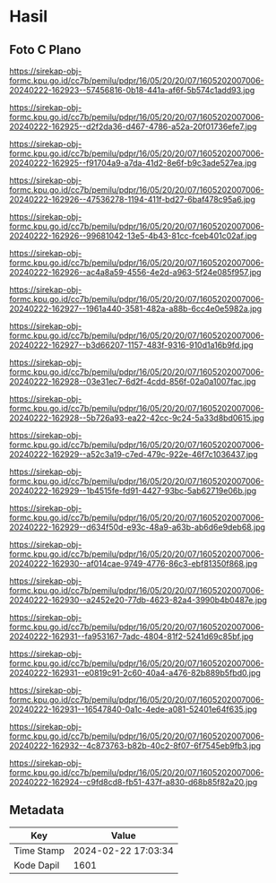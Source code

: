 # Hasil

## Foto C Plano

https://sirekap-obj-formc.kpu.go.id/cc7b/pemilu/pdpr/16/05/20/20/07/1605202007006-20240222-162923--57456816-0b18-441a-af6f-5b574c1add93.jpg

https://sirekap-obj-formc.kpu.go.id/cc7b/pemilu/pdpr/16/05/20/20/07/1605202007006-20240222-162925--d2f2da36-d467-4786-a52a-20f01736efe7.jpg

https://sirekap-obj-formc.kpu.go.id/cc7b/pemilu/pdpr/16/05/20/20/07/1605202007006-20240222-162925--f91704a9-a7da-41d2-8e6f-b9c3ade527ea.jpg

https://sirekap-obj-formc.kpu.go.id/cc7b/pemilu/pdpr/16/05/20/20/07/1605202007006-20240222-162926--47536278-1194-411f-bd27-6baf478c95a6.jpg

https://sirekap-obj-formc.kpu.go.id/cc7b/pemilu/pdpr/16/05/20/20/07/1605202007006-20240222-162926--99681042-13e5-4b43-81cc-fceb401c02af.jpg

https://sirekap-obj-formc.kpu.go.id/cc7b/pemilu/pdpr/16/05/20/20/07/1605202007006-20240222-162926--ac4a8a59-4556-4e2d-a963-5f24e085f957.jpg

https://sirekap-obj-formc.kpu.go.id/cc7b/pemilu/pdpr/16/05/20/20/07/1605202007006-20240222-162927--1961a440-3581-482a-a88b-6cc4e0e5982a.jpg

https://sirekap-obj-formc.kpu.go.id/cc7b/pemilu/pdpr/16/05/20/20/07/1605202007006-20240222-162927--b3d66207-1157-483f-9316-910d1a16b9fd.jpg

https://sirekap-obj-formc.kpu.go.id/cc7b/pemilu/pdpr/16/05/20/20/07/1605202007006-20240222-162928--03e31ec7-6d2f-4cdd-856f-02a0a1007fac.jpg

https://sirekap-obj-formc.kpu.go.id/cc7b/pemilu/pdpr/16/05/20/20/07/1605202007006-20240222-162928--5b726a93-ea22-42cc-9c24-5a33d8bd0615.jpg

https://sirekap-obj-formc.kpu.go.id/cc7b/pemilu/pdpr/16/05/20/20/07/1605202007006-20240222-162929--a52c3a19-c7ed-479c-922e-46f7c1036437.jpg

https://sirekap-obj-formc.kpu.go.id/cc7b/pemilu/pdpr/16/05/20/20/07/1605202007006-20240222-162929--1b4515fe-fd91-4427-93bc-5ab62719e06b.jpg

https://sirekap-obj-formc.kpu.go.id/cc7b/pemilu/pdpr/16/05/20/20/07/1605202007006-20240222-162929--d634f50d-e93c-48a9-a63b-ab6d6e9deb68.jpg

https://sirekap-obj-formc.kpu.go.id/cc7b/pemilu/pdpr/16/05/20/20/07/1605202007006-20240222-162930--af014cae-9749-4776-86c3-ebf81350f868.jpg

https://sirekap-obj-formc.kpu.go.id/cc7b/pemilu/pdpr/16/05/20/20/07/1605202007006-20240222-162930--a2452e20-77db-4623-82a4-3990b4b0487e.jpg

https://sirekap-obj-formc.kpu.go.id/cc7b/pemilu/pdpr/16/05/20/20/07/1605202007006-20240222-162931--fa953167-7adc-4804-81f2-5241d69c85bf.jpg

https://sirekap-obj-formc.kpu.go.id/cc7b/pemilu/pdpr/16/05/20/20/07/1605202007006-20240222-162931--e0819c91-2c60-40a4-a476-82b889b5fbd0.jpg

https://sirekap-obj-formc.kpu.go.id/cc7b/pemilu/pdpr/16/05/20/20/07/1605202007006-20240222-162931--16547840-0a1c-4ede-a081-52401e64f635.jpg

https://sirekap-obj-formc.kpu.go.id/cc7b/pemilu/pdpr/16/05/20/20/07/1605202007006-20240222-162932--4c873763-b82b-40c2-8f07-6f7545eb9fb3.jpg

https://sirekap-obj-formc.kpu.go.id/cc7b/pemilu/pdpr/16/05/20/20/07/1605202007006-20240222-162924--c9fd8cd8-fb51-437f-a830-d68b85f82a20.jpg


## Metadata

| Key        | Value               |
| ---------- | ------------------- |
| Time Stamp | 2024-02-22 17:03:34 |
| Kode Dapil | 1601                |



